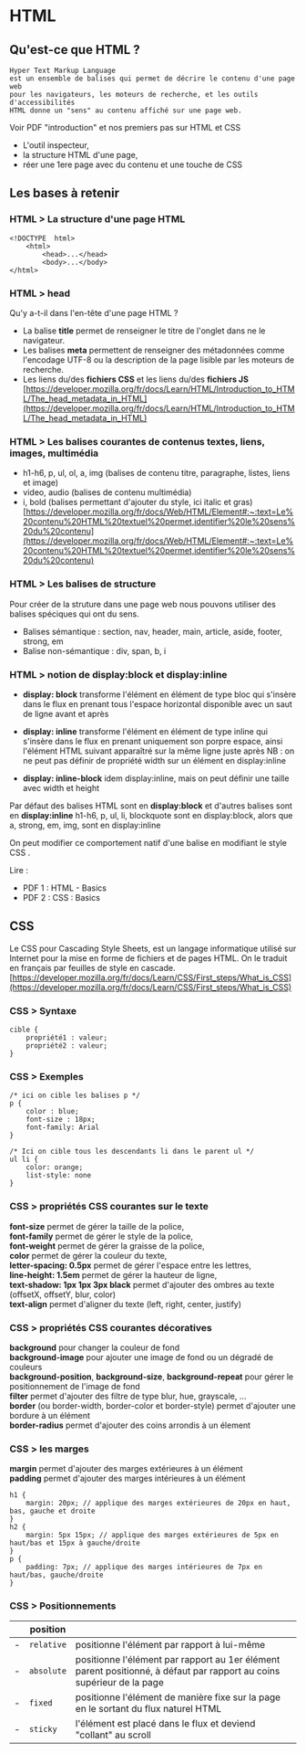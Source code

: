 # HTML

## Qu'est-ce que HTML ?
	Hyper Text Markup Language 
	est un ensemble de balises qui permet de décrire le contenu d'une page web
	pour les navigateurs, les moteurs de recherche, et les outils d'accessibilités
    HTML donne un "sens" au contenu affiché sur une page web.
    
   Voir PDF "introduction" et nos premiers pas sur HTML et CSS  
 - L'outil inspecteur,   
 - la structure HTML d'une page,   
 - réer une 1ere page avec du contenu et une touche de CSS  

## Les bases à retenir

### HTML  > La structure d'une page HTML 
    <!DOCTYPE  html>
	    <html>
		    <head>...</head>
		    <body>...</body>
    </html>
    
### HTML > head
Qu'y a-t-il dans l'en-tête d'une page HTML ?  
- La balise **title** permet de renseigner le titre de l'onglet dans ne le navigateur.  
- Les balises **meta** permettent de renseigner des métadonnées comme l'encodage UTF-8 ou la description de la page lisible par les moteurs de recherche.  
- Les liens du/des **fichiers CSS** et les liens du/des **fichiers JS**  
[https://developer.mozilla.org/fr/docs/Learn/HTML/Introduction_to_HTML/The_head_metadata_in_HTML](https://developer.mozilla.org/fr/docs/Learn/HTML/Introduction_to_HTML/The_head_metadata_in_HTML)

### HTML > Les balises courantes de contenus textes, liens, images, multimédia
- h1-h6, p, ul, ol, a, img (balises de contenu titre, paragraphe, listes, liens et image)
- video, audio (balises de contenu multimédia)
- i, bold (balises permettant d'ajouter du style, ici italic et gras)  
[https://developer.mozilla.org/fr/docs/Web/HTML/Element#:~:text=Le%20contenu%20HTML%20textuel%20permet,identifier%20le%20sens%20du%20contenu](https://developer.mozilla.org/fr/docs/Web/HTML/Element#:~:text=Le%20contenu%20HTML%20textuel%20permet,identifier%20le%20sens%20du%20contenu)


### HTML > Les balises de structure
Pour créer de la struture dans une page web nous pouvons utiliser des balises spéciques qui ont du sens.
- Balises sémantique : section, nav, header, main, article, aside, footer, strong, em
- Balise non-sémantique : div, span, b, i

### HTML > notion de display:block et display:inline
- **display: block** transforme l'élément en élément de type bloc qui s'insère dans le flux en prenant tous l'espace horizontal disponible avec un saut de ligne avant et après

- **display: inline** transforme l'élément en élément de type inline qui s'insère dans le flux en prenant uniquement son porpre espace, ainsi l'élément HTML suivant apparaîtré sur la même ligne juste après
NB : on ne peut pas définir de propriété width sur un élément en display:inline

- **display: inline-block** idem display:inline, mais on peut définir une taille avec width et height

Par défaut des balises HTML sont en **display:block** et d'autres balises sont en **display:inline** 
h1-h6, p, ul, li, blockquote sont en display:block, alors que a, strong, em, img, sont en display:inline

On peut modifier ce comportement natif d'une balise en modifiant le style CSS .

Lire : 
- PDF 1 : HTML - Basics
- PDF 2 : CSS : Basics


## CSS
Le CSS pour Cascading Style Sheets, est un langage informatique utilisé sur Internet pour la mise en forme de fichiers et de pages HTML. On le traduit en français par feuilles de style en cascade.
[https://developer.mozilla.org/fr/docs/Learn/CSS/First_steps/What_is_CSS](https://developer.mozilla.org/fr/docs/Learn/CSS/First_steps/What_is_CSS)

### CSS > Syntaxe

    cible {
    	propriété1 : valeur;
    	propriété2 : valeur;
    }
### CSS > Exemples
	/* ici on cible les balises p */
    p {
    	color : blue;
    	font-size : 18px;
    	font-family: Arial
    }
    
    /* Ici on cible tous les descendants li dans le parent ul */
    ul li {
		color: orange;
		list-style: none
	}

### CSS > propriétés CSS courantes sur le texte
**font-size** permet de gérer la taille de la police,   
**font-family** permet de gérer le style de la police,   
**font-weight** permet de gérer la graisse de la police,  
**color** permet de gérer la couleur du texte,   
**letter-spacing: 0.5px** permet de gérer l'espace entre les lettres,   
**line-height: 1.5em** permet de gérer la hauteur de ligne,   
**text-shadow: 1px 1px 3px black**  permet d'ajouter des ombres au texte (offsetX, offsetY, blur, color)  
**text-align** permet d'aligner du texte (left, right, center, justify)  

### CSS > propriétés CSS courantes décoratives
**background** pour changer la couleur de fond  
**background-image** pour ajouter une image de fond ou un dégradé de couleurs  
**background-position**, **background-size**, **background-repeat**  pour gérer le positionnement de l'image de fond  
**filter** permet d'ajouter des filtre de type blur, hue, grayscale, ...  
**border** (ou border-width, border-color et border-style) permet d'ajouter une bordure à un élément  
**border-radius** permet d'ajouter des coins arrondis à un élement  

### CSS  > les marges
**margin** permet d'ajouter des marges extérieures à un élément  
**padding** permet d'ajouter des marges intérieures à un élément  

    h1 {
    	margin: 20px; // applique des marges extérieures de 20px en haut, bas, gauche et droite
    }
    h2 {
    	margin: 5px 15px; // applique des marges extérieures de 5px en haut/bas et 15px à gauche/droite
    }
    p {
    	padding: 7px; // applique des marges intérieures de 7px en haut/bas, gauche/droite
    }
    

### CSS > Positionnements

||  position  |                             |
|-|-----------|-----------------------------|
|-|`relative` | positionne l'élément par rapport à lui-même            |
|-|`absolute` | positionne l'élément par rapport au 1er élément parent positionné, à défaut par rapport au coins supérieur de la page           |
|-|`fixed`    | positionne l'élément de manière fixe sur la page en le sortant du flux naturel HTML
|-|`sticky`   | l'élément est placé dans le flux et deviend "collant" au scroll





